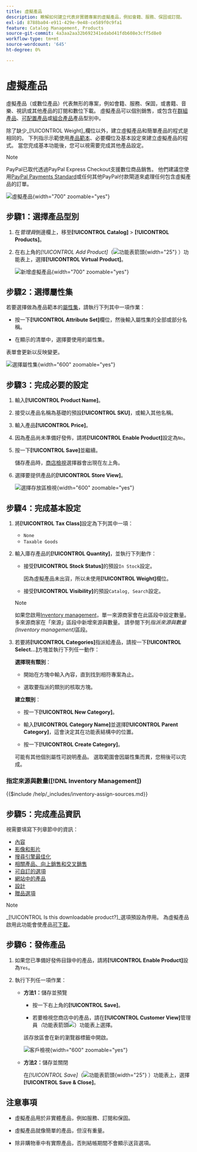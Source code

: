 ```yaml
---
title: 虛擬產品
description: 瞭解如何建立代表非實體專案的虛擬產品，例如會籍、服務、保固或訂閱。
exl-id: 8788ba04-e911-429e-9e48-ce589f0c9fa1
feature: Catalog Management, Products
source-git-commit: 4a3aa2aa32b692341edabd41fdb608e3cff5d8e0
workflow-type: tm+mt
source-wordcount: '645'
ht-degree: 0%

---
```


# 虛擬產品

虛擬產品（或數位產品）代表無形的專案，例如會籍、服務、保固，或書籍、音樂、視訊或其他產品的訂閱和數位下載。 虛擬產品可以個別銷售，或包含在[群組產品](product-create-grouped.md)、[可配置產品](product-create-configurable.md)或[組合產品](product-create-bundle.md)產品型別中。

除了缺少&#x200B;_[!UICONTROL Weight]_欄位以外，建立虛擬產品和簡單產品的程式是相同的。 下列指示示範使用[產品範本](attribute-sets.md)、必要欄位及基本設定來建立虛擬產品的程式。 當您完成基本功能後，您可以視需要完成其他產品設定。

>[!NOTE]
>
>PayPal已取代透過PayPal Express Checkout支援數位商品銷售。 他們建議您使用[PayPal Payments Standard](../stores-purchase/paypal-payments-standard.md)或任何其他PayPal付款閘道來處理任何包含虛擬產品的訂單。

![虛擬產品](./assets/product-virtual-membership.png){width="700" zoomable="yes"}

## 步驟1：選擇產品型別

1. 在&#x200B;_管理員_&#x200B;側邊欄上，移至&#x200B;**[!UICONTROL Catalog]** > **[!UICONTROL Products]**。

1. 在右上角的&#x200B;_[!UICONTROL Add Product]_（![功能表箭頭](../assets/icon-menu-down-arrow-red.png){width="25"} ）功能表上，選擇&#x200B;**[!UICONTROL Virtual Product]**。

   ![新增虛擬產品](./assets/product-add-virtual.png){width="700" zoomable="yes"}

## 步驟2：選擇屬性集

若要選擇做為產品範本的[屬性集](attribute-sets.md)，請執行下列其中一項作業：

- 按一下&#x200B;**[!UICONTROL Attribute Set]**&#x200B;欄位，然後輸入屬性集的全部或部分名稱。

- 在顯示的清單中，選擇要使用的屬性集。

表單會更新以反映變更。

![選擇屬性集](./assets/product-create-choose-attribute-set.png){width="600" zoomable="yes"}

## 步驟3：完成必要的設定

1. 輸入&#x200B;**[!UICONTROL Product Name]**。

1. 接受以產品名稱為基礎的預設&#x200B;**[!UICONTROL SKU]**，或輸入其他名稱。

1. 輸入產品&#x200B;**[!UICONTROL Price]**。

1. 因為產品尚未準備好發佈，請將&#x200B;**[!UICONTROL Enable Product]**&#x200B;設定為`No`。

1. 按一下&#x200B;**[!UICONTROL Save]**&#x200B;並繼續。

   儲存產品時，[商店檢視](introduction.md#product-scope)選擇器會出現在左上角。

1. 選擇要提供產品的&#x200B;**[!UICONTROL Store View]**。

   ![選擇存放區檢視](./assets/product-create-store-view-choose.png){width="600" zoomable="yes"}

## 步驟4：完成基本設定

1. 將&#x200B;**[!UICONTROL Tax Class]**&#x200B;設定為下列其中一項：

   - `None`
   - `Taxable Goods`

1. 輸入庫存產品的&#x200B;**[!UICONTROL Quantity]**，並執行下列動作：

   - 接受&#x200B;**[!UICONTROL Stock Status]**&#x200B;的預設`In Stock`設定。

     因為虛擬產品未出貨，所以未使用&#x200B;**[!UICONTROL Weight]**&#x200B;欄位。

   - 接受&#x200B;**[!UICONTROL Visibility]**&#x200B;的預設`Catalog, Search`設定。

   >[!NOTE]
   >
   >如果您啟用[Inventory management](../inventory-management/introduction.md)，單一來源商家會在此區段中設定數量。 多來源商家在「來源」區段中新增來源與數量。 請參閱下列&#x200B;_指派來源與數量(Inventory management)_&#x200B;區段。

1. 若要將&#x200B;**[!UICONTROL Categories]**&#x200B;指派給產品，請按一下&#x200B;**[!UICONTROL Select…]**&#x200B;方塊並執行下列任一動作：

   **選擇現有類別**：

   - 開始在方塊中輸入內容，直到找到相符專案為止。

   - 選取要指派的類別的核取方塊。

   **建立類別**：

   - 按一下&#x200B;**[!UICONTROL New Category]**。

   - 輸入&#x200B;**[!UICONTROL Category Name]**&#x200B;並選擇&#x200B;**[!UICONTROL Parent Category]**，這會決定其在功能表結構中的位置。

   - 按一下&#x200B;**[!UICONTROL Create Category]**。

   可能有其他個別屬性可說明產品。 選取範圍會因屬性集而異，您稍後可以完成。

### 指定來源與數量([!DNL Inventory Management])

{{$include /help/_includes/inventory-assign-sources.md}}

## 步驟5：完成產品資訊

視需要填寫下列章節中的資訊：

- [內容](product-content.md)
- [影像和影片](product-images-and-video.md)
- [搜尋引擎最佳化](product-search-engine-optimization.md)
- [相關產品、向上銷售和交叉銷售](related-products-up-sells-cross-sells.md)
- [可自訂的選項](settings-advanced-custom-options.md)
- [網站中的產品](settings-basic-websites.md)
- [設計](settings-advanced-design.md)
- [贈品選項](product-gift-options.md)

>[!NOTE]
>
>_[!UICONTROL Is this downloadable product?]_選項預設為停用。 為虛擬產品啟用此功能會使產品[可下載](product-create-downloadable.md#downloadable-product)。

## 步驟6：發佈產品

1. 如果您已準備好發佈目錄中的產品，請將&#x200B;**[!UICONTROL Enable Product]**&#x200B;設為`Yes`。

1. 執行下列任一項作業：

   - **方法1：**&#x200B;儲存並預覽

      - 按一下右上角的&#x200B;**[!UICONTROL Save]**。

      - 若要檢視您商店中的產品，請在&#x200B;**[!UICONTROL Customer View]**&#x200B;管理員&#x200B;_（_&#x200B;功能表箭頭![ ）功能表上選擇](../assets/icon-menu-down-arrow-black.png)。

     該存放區會在新的瀏覽器標籤中開啟。

     ![客戶檢視](./assets/product-admin-customer-view.png){width="600" zoomable="yes"}

   - **方法2：**&#x200B;儲存並關閉

     在&#x200B;_[!UICONTROL Save]_（![功能表箭頭](../assets/icon-menu-down-arrow-red.png){width="25"} ）功能表上，選擇&#x200B;**[!UICONTROL Save & Close]**。

## 注意事項

- 虛擬產品用於非實體產品，例如服務、訂閱和保固。

- 虛擬產品就像簡單的產品，但沒有重量。

- 除非購物車中有實際產品，否則結帳期間不會顯示送貨選項。

<!-- Last updated from includes: 2023-05-19 17:14:58 -->

